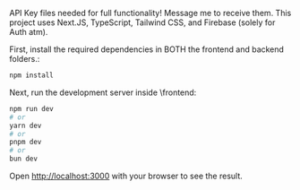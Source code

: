 API Key files needed for full functionality! Message me to receive them.
This project uses Next.JS, TypeScript, Tailwind CSS, and Firebase (solely for Auth atm).

First, install the required dependencies in BOTH the frontend and backend folders.:

```bash
npm install
```

Next, run the development server inside \frontend:

```bash
npm run dev
# or
yarn dev
# or
pnpm dev
# or
bun dev
```

Open [http://localhost:3000](http://localhost:3000) with your browser to see the result.

